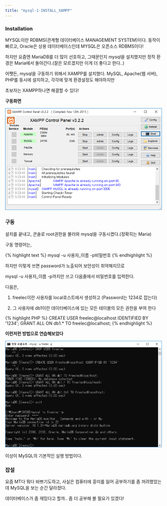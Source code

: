 ```yaml
---
title: "mysql-1-INSTALL_XAMPP"
---
```

### Installation

MYSQL이란 RDBMS(관계형 데이터베이스 MANAGEMENT SYSTEM)이다. 동작이 빠르고, Oracle은 상용 데이터베이스인데 MYSQL은 오픈소스 RDBMS이다!

하지만 요즘엔 MariaDB를 더 많이 선호하고, 그때문인지 mysql을 설치했지만 정작 환경은 Maria에서 돌아간다.(잘은 모르겠지만 이게 더 좋다고 한다..)

어쨋든, mysql을 구동하기 위해서 XAMPP를 설치했다. MySQL, Apache(웹 서버), PHP를 동시에 설치하고, 각각에 맞게 환경설정도 해야하지만 

초보자는 XAMPP하나면 해결할 수 있다!


**구동화면**

![mysql-1-INSTALL_XAMPP](images/mysql/XAMPP.PNG)

### 구동

설치를 끝내고, 콘솔로 root권한을 불러와 mysql을 구동시켰다.(정확히는 Maria)

구동 명령어는, 

{% highlight text %}
mysql -u 사용자_이름 -p비밀번호
{% endhighlight %}

하지만 이렇게 쓰면 password가 노출되어 보안성이 취약해지므로

mysql -u 사용자_이름 -p까지만 쓰고 다음줄에서 비밀번호를 입력한다.

다음은,

1. freelec이란 사용자를 local호스트에서 생성하고 (Password는 1234로 잡는다)

2. 그 사용자에 db1이란 데이터베이스에 있는 모든 테이블의 모든 권한을 부여 한다

{% highlight PHP %}
CREATE USER freelec@localhost IDENTIFIED BY '1234';
GRANT ALL ON db1.* TO freelec@localhost;
{% endhighlight %}

**이런저런 방법으로 연습해보았다**

![mysql-1-INSTALL_XAMPP](images/mysql/practice.PNG)

이상이 MySQL의 기본적인 실행 방법이다.

### 잡설

요즘 MT다 뭐다 바쁘기도하고, 사실은 컴퓨터에 흥미를 잃어 공부하기를 좀 꺼려했었는데 MySQL을 보는 순간 달라졌다.

데이터베이스가 좀 재밌다고 할까.. 좀 더 공부해 볼 필요가 있겠다!